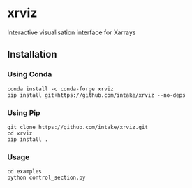 # xrviz
Interactive visualisation interface for Xarrays

## Installation

### Using Conda
```
conda install -c conda-forge xrviz
pip install git+https://github.com/intake/xrviz --no-deps
```

### Using Pip
```
git clone https://github.com/intake/xrviz.git
cd xrviz
pip install .
```

### Usage
```
cd examples
python control_section.py
```